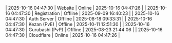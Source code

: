 | 2025-10-16 04:47:30 | Website | Online | 2025-10-16 04:47:26 |
| 2025-10-16 04:47:30 | Registration | Offline | 2025-09-09 16:40:23 |
| 2025-10-16 04:47:30 | Auth Server | Offline | 2025-08-18 09:33:31 |
| 2025-10-16 04:47:30 | Kezan (PvE) | Offline | 2025-10-11 12:51:30 |
| 2025-10-16 04:47:30 | Gurubashi (PvP) | Offline | 2025-08-23 21:44:06 |
| 2025-10-16 04:47:30 | Cloudflare | Online | 2025-10-16 04:47:26 |
